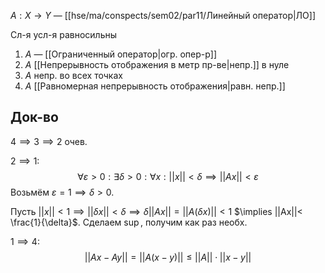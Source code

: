 $A:X\to Y$ — [[hse/ma/conspects/sem02/par11/Линейный оператор|ЛО]]

Сл-я усл-я равносильны
1. $A$ — [[Ограниченный оператор|огр. опер-р]]
2. $A$ [[Непрерывность отображения в метр пр-ве|непр.]] в нуле
3. $A$ непр. во всех точках
4. $A$ [[Равномерная непрерывность отображения|равн. непр.]]
## Док-во

$4\implies 3 \implies 2$ очев.

$2\implies 1$: 
$$
\forall \varepsilon>0: \exists \delta>0: \forall x:||x||<\delta\implies ||Ax||<\varepsilon
$$
Возьмём $\varepsilon=1\implies\delta>0$.

Пусть $||x||<1\implies ||\delta x||<\delta\implies \delta ||Ax||=||A(\delta x)||<1$ $\implies ||Ax||< \frac{1}{\delta}$. Сделаем $\sup\limits$, получим как раз необх.

$1\implies 4$: 
$$
||Ax-Ay||=||A(x-y)||\leq ||A||\cdot ||x-y||
$$